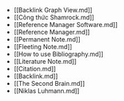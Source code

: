 - [[Backlink Graph View.md]]
- [[Công thức Shamrock.md]]
- [[Reference Manager Software.md]]
- [[Reference Manager.md]]
- [[Permanent Note.md]]
- [[Fleeting Note.md]]
- [[How to use Bibliography.md]]
- [[Literature Note.md]]
- [[Citation.md]]
- [[Backlink.md]]
- [[The Second Brain.md]]
- [[Niklas Luhmann.md]]
